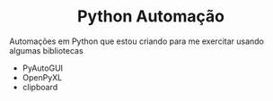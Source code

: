 <h1 align="center">Python Automação</h1>

Automações em Python que estou criando para me exercitar usando algumas bibliotecas

<ul>
 <li>PyAutoGUI</li>
 <li>OpenPyXL</li>
 <li>clipboard</li>
</ul>
